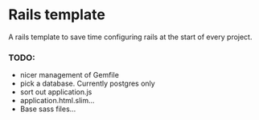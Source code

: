 # Rails template

A rails template to save time configuring rails at the start of every project.

### TODO:

* nicer management of Gemfile
* pick a database. Currently postgres only
* sort out application.js
* application.html.slim...
* Base sass files...

